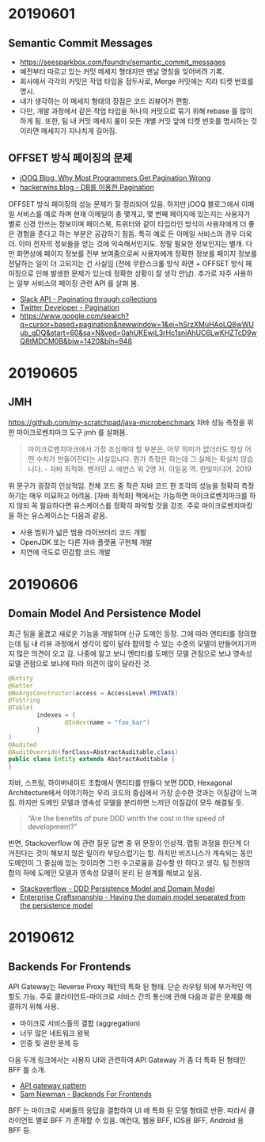 # 20190601
## Semantic Commit Messages

- https://seesparkbox.com/foundry/semantic_commit_messages
- 예전부터 따르고 있는 커밋 메세지 형태지만 맨날 명칭을 잊어버려 기록.
- 회사에서 각각의 커밋은 작업 타입을 접두사로, Merge 커밋에는 지라 티켓 번호를 명시. 
- 내가 생각하는 이 메세지 형태의 장점은 코드 리뷰어가 편함.
- 다만, 개발 과정에서 같은 작업 타입을 하나의 커밋으로 묶기 위해 rebase 를 많이 하게 됨. 또한, 팀 내 커밋 메세지 룰이 모든 개별 커밋 앞에 티켓 번호를 명시하는 것이라면 메세지가 지나치게 길어짐.



## OFFSET 방식 페이징의 문제

- [jOOQ Blog, Why Most Programmers Get Pagination Wrong](https://blog.jooq.org/2016/08/10/why-most-programmers-get-pagination-wrong/)
- [hackerwins blog  - DB를 이용한 Pagination](https://hackerwins.github.io/2019-05-24/db-pagination)

OFFSET 방식 페이징의 성능 문제가 잘 정리되어 있음. 하지만 jOOQ 블로그에서 이메일 서비스를 예로 하며 현재 이메일이 총 몇개고, 몇 번째 페이지에 있는지는 사용자가 별로 신경 안쓰는 정보이며 페이스북, 트위터와 같이 타임라인 방식이 사용자에게 더 좋은 경험을 준다고 하는 부분은 공감하기 힘듬. 특히 예로 든 이메일 서비스의 경우 더욱 더. 이미 전자의 정보들을 얻는 것에 익숙해서인지도. 정말 필요한 정보인지는 별개. 다만 화면상에 페이지 정보를 전부 보여줌으로써 사용자에게 정확한 정보를 페이지 정보를 전달하는 일이 더 고되지는 건 사실임 (전에 무한스크롤 방식 화면 + OFFSET 방식 페이징으로 인해 발생한 문제가 있는데 정확한 상황이 잘 생각 안남). 추가로 자주 사용하는 일부 서비스의 페이징 관련 API 를 살펴 봄.

- [Slack API - Paginating through collections](https://api.slack.com/docs/pagination#cursors)
- [Twitter Developer - Pagination](https://developer.twitter.com/en/docs/ads/general/guides/pagination.html)
- https://www.google.com/search?q=cursor+based+pagination&newwindow=1&ei=hSrzXMuHAoLQ8wWUub_gDQ&start=60&sa=N&ved=0ahUKEwiL3rHc1sniAhUC6LwKHZTcD9wQ8tMDCM0B&biw=1420&bih=948

# 20190605
## JMH
https://github.com/my-scratchpad/java-microbenchmark
자바 성능 측정을 위한 마이크로벤치마크 도구 jmh 를 살펴봄.

> 마이크로벤치마크에서 가장 조심해야 할 부분은, 아무 의미가 없더라도 항상 어떤 수치가 만들어진다는 사실입니다. 뭔가 측정은 하는데 그 실체는 확실치 않습니다. - 자바 최적화. 벤저민 J. 에번스 외 2명 저. 이일웅 역. 한빛미디어. 2019

위 문구가 굉장히 인상적임. 전체 코드 중 작은 자바 코드 한 조각의 성능을 정확히 측정하기는 매우 미묘하고 어려움. [자바 최적화] 책에서는 가능하면 마이크로벤치마크를 하지 않되 꼭 필요하다면 유스케이스를 정확히 파악할 것을 강조. 주로 마이크로벤치마킹을 하는 유스케이스는 다음과 같음.

- 사용 범위가 넓은 범용 라이브러리 코드 개발
- OpenJDK 또는 다른 자바 플랫폼 구현체 개발
- 지연에 극도로 민감함 코드 개발

# 20190606
## Domain Model And Persistence Model
최근 팀을 옮겼고 새로운 기능을 개발하며 신규 도메인 등장. 그에 따라 엔티티를 정의했는데 팀 내 리뷰 과정에서 생각이 많이 달라 합의할 수 있는 수준의 모델이 만들어지기까지 많은 의견이 오고 감. 나중에 알고 보니 엔티티를 도메인 모델 관점으로 보냐 영속성 모델 관점으로 보냐에 따라 의견이 많이 달라진 것.

```java
@Entity
@Getter
@NoArgsConstructor(access = AccessLevel.PRIVATE)
@ToString
@Table(
        indexes = {
                @Index(name = "foo_bar")
        }
)
@Audited
@AuditOverride(forClass=AbstractAuditable.class)
public class Entity extends AbstractAuditable {
}
```

자바, 스프링, 하이버네이트 조합에서 엔티티를 만들다 보면 DDD, Hexagonal Architecture에서 이야기하는 우리 코드의 중심에서 가장 순수한 것과는 이질감이 느껴짐. 하지만 도메인 모델과 영속성 모델을 분리하면  느끼던 이질감이 모두 해결될 듯.

> “Are the benefits of pure DDD worth the cost in the speed of development?”  

반면, Stackoverflow 에 관련 질문 답변 중 위 문장이 인상적. 맵핑 과정을 한단계 더 거친다는 것이 해보지 않은 일이라 부담스럽기는 함. 하지만 비즈니스가 계속되는 동안 도메인이 그 중심에 있는 것이라면 그런 수고로움을 감수할 만 하다고 생각. 팀 전원의 합의 하에 도메인 모델과 영속성 모델이 분리 된 설계를 해보고 싶음.

- [Stackoverflow - DDD Persistence Model and Domain Model](https://stackoverflow.com/a/14042539)
- [Enterprise Craftsmanship - Having the domain model separated from the persistence model](https://enterprisecraftsmanship.com/2016/04/05/having-the-domain-model-separate-from-the-persistence-model/)


# 20190612
## Backends For Frontends
API Gateway는 Reverse Proxy 패턴의 특화 된 형태. 단순 라우팅 외에 부가적인 역할도 가능. 주로 클라이언트-마이크로 서비스 간의 통신에 관해 다음과 같은 문제를 해결하기 위해 사용.
- 마이크로 서비스들의 결합 (aggregation)
- 너무 많은 네트워크 왕복
- 인증 및 권한 문제 등

다음 두개 링크에서는 사용자 UI와 관련하여 API Gateway 가 좀 더 특화 된 형태인 BFF 를 소개.
- [API gateway pattern](https://microservices.io/patterns/apigateway.html)
- [Sam Newman - Backends For Frontends](https://samnewman.io/patterns/architectural/bff/#general)

BFF 는 마이크로 서버들의 응답을 결합하여 UI 에 특화 된 모델 형태로 반환. 따라서 클라이언트 별로 BFF 가 존재할 수 있음. 예컨대, 웹용 BFF, IOS용 BFF, Android 용 BFF 등.
